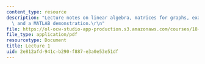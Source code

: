 ```yaml
---
content_type: resource
description: "Lecture notes on linear algebra, matrices for graphs, example Laplacians,\
  \ and a MATLAB demonstration.\r\n"
file: https://ol-ocw-studio-app-production.s3.amazonaws.com/courses/18-409-topics-in-theoretical-computer-science-an-algorithmists-toolkit-fall-2009/2e812afd941cb290f887e3a0e53e51df_MIT18_409F09_scribe1.pdf
file_type: application/pdf
resourcetype: Document
title: Lecture 1
uid: 2e812afd-941c-b290-f887-e3a0e53e51df
---
```

